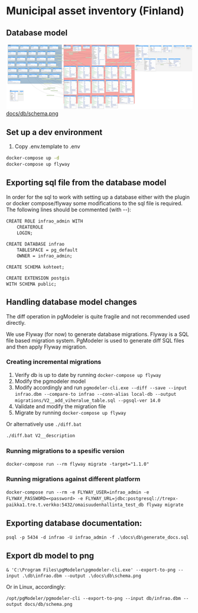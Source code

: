 # Municipal asset inventory (Finland) 

## Database model

![docs/db/schema.png](docs/db/schema.png)
[docs/db/schema.png](docs/db/schema.png)


## Set up a dev environment

1. Copy .env.template to .env 

```bash
docker-compose up -d
docker-compose up flyway
```
## Exporting sql file from the database model
In order for the sql to work with setting up a database either with the plugin or docker compose/flyway some modifications to the sql file is required. The following lines should be commented (with --):

```code
CREATE ROLE infrao_admin WITH 
	CREATEROLE
	LOGIN;
```
```code
CREATE DATABASE infrao
	TABLESPACE = pg_default
	OWNER = infrao_admin;
```
```code
CREATE SCHEMA kohteet;
```
```code
CREATE EXTENSION postgis
WITH SCHEMA public;
```


## Handling database model changes
The diff operation in pgModeler is quite fragile and not recommended used directly.

We use Flyway (for now) to generate database migrations. Flyway is a SQL file based migration system.
PgModeler is used to generate diff SQL files and then apply Flyway migration.


### Creating incremental migrations
1. Verify db is up to date by running `docker-compose up flyway`
2. Modify the pgmodeler model
3. Modify accordingly and run `pgmodeler-cli.exe --diff --save --input infrao.dbm --compare-to infrao --conn-alias local-db --output migrations/V2__add_viheralue_table.sql --pgsql-ver 14.0`
4. Validate and modify the migration file
5. Migrate by running `docker-compose up flyway`

Or alternatively use `./diff.bat`  
```bash
./diff.bat V2__description
```
### Running migrations to a spesific version
`docker-compose run --rm flyway migrate -target="1.1.0"`

### Running migrations against different platform
`docker-compose run --rm -e FLYWAY_USER=infrao_admin -e FLYWAY_PASSWORD=<password> -e FLYWAY_URL=jdbc:postgresql://trepx-paikka1.tre.t.verkko:5432/omaisuudenhallinta_test_db flyway migrate`

## Exporting database documentation:

```
psql -p 5434 -d infrao -U infrao_admin -f .\docs\db\generate_docs.sql
```
## Export db model to png
```
& 'C:\Program Files\pgModeler\pgmodeler-cli.exe' --export-to-png --input .\db\infrao.dbm --output .\docs\db\schema.png
```
Or in Linux, accordingly:
```
/opt/pgModeler/pgmodeler-cli --export-to-png --input db/infrao.dbm --output docs/db/schema.png
```


